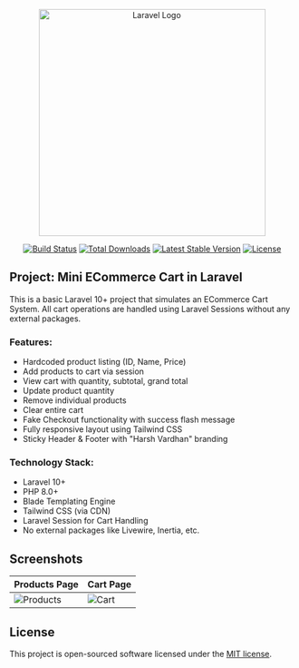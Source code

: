 <p align="center">
    <a href="https://laravel.com" target="_blank">
        <img src="https://raw.githubusercontent.com/laravel/art/master/logo-lockup/5%20SVG/2%20CMYK/1%20Full%20Color/laravel-logolockup-cmyk-red.svg" width="400" alt="Laravel Logo">
    </a>
</p>

<p align="center">
    <a href="https://github.com/laravel/framework/actions"><img src="https://github.com/laravel/framework/workflows/tests/badge.svg" alt="Build Status"></a>
    <a href="https://packagist.org/packages/laravel/framework"><img src="https://img.shields.io/packagist/dt/laravel/framework" alt="Total Downloads"></a>
    <a href="https://packagist.org/packages/laravel/framework"><img src="https://img.shields.io/packagist/v/laravel/framework" alt="Latest Stable Version"></a>
    <a href="https://packagist.org/packages/laravel/framework"><img src="https://img.shields.io/packagist/l/laravel/framework" alt="License"></a>
</p>

## Project: Mini ECommerce Cart in Laravel

This is a basic Laravel 10+ project that simulates an ECommerce Cart System. All cart operations are handled using Laravel Sessions without any external packages.

### Features:
- Hardcoded product listing (ID, Name, Price)
- Add products to cart via session
- View cart with quantity, subtotal, grand total
- Update product quantity
- Remove individual products
- Clear entire cart
- Fake Checkout functionality with success flash message
- Fully responsive layout using Tailwind CSS
- Sticky Header & Footer with "Harsh Vardhan" branding

### Technology Stack:
- Laravel 10+
- PHP 8.0+
- Blade Templating Engine
- Tailwind CSS (via CDN)
- Laravel Session for Cart Handling
- No external packages like Livewire, Inertia, etc.

## Screenshots
| Products Page | Cart Page |
|---------------|-----------|
| ![Products](screenshots/products.png) | ![Cart](screenshots/cart.png) |

## License
This project is open-sourced software licensed under the [MIT license](https://opensource.org/licenses/MIT).
